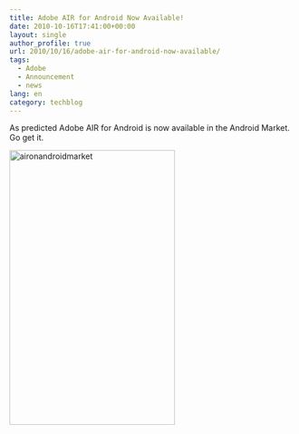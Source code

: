 ```yaml
---
title: Adobe AIR for Android Now Available!
date: 2010-10-16T17:41:00+00:00
layout: single
author_profile: true
url: 2010/10/16/adobe-air-for-android-now-available/
tags:
  - Adobe
  - Announcement
  - news
lang: en
category: techblog
---
```

As predicted Adobe AIR for Android is now available in the Android Market. Go get it.

[<img title="aironandroidmarket" border="0" alt="aironandroidmarket" src="http://lh5.ggpht.com/_vaUVXcmC3OI/TLncqXBCz1I/AAAAAAAACpw/UjMkkUEKnek/aironandroidmarket_thumb%5B1%5D.png?imgmax=800" width="292" height="484" />](http://lh6.ggpht.com/_vaUVXcmC3OI/TLncnzYR6aI/AAAAAAAACps/95eI-dSt36I/s1600-h/aironandroidmarket%5B3%5D.png)